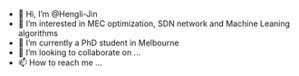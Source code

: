 - 👋 Hi, I’m @Hengli-Jin
- 👀 I’m interested in MEC optimization, SDN network and Machine Leaning algorithms
- 🌱 I’m currently a PhD student in Melbourne
- 💞️ I’m looking to collaborate on ...
- 📫 How to reach me ...

<!---
Hengli-Jin/Hengli-Jin is a ✨ special ✨ repository because its `README.md` (this file) appears on your GitHub profile.
You can click the Preview link to take a look at your changes.
--->
